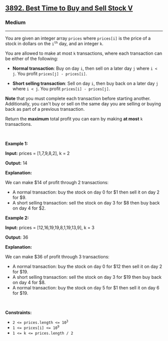 <h2><a href="https://leetcode.com/problems/best-time-to-buy-and-sell-stock-v">3892. Best Time to Buy and Sell Stock V</a></h2><h3>Medium</h3><hr><p>You are given an integer array <code>prices</code> where <code>prices[i]</code> is the price of a stock in dollars on the <code>i<sup>th</sup></code> day, and an integer <code>k</code>.</p>

<p>You are allowed to make at most <code>k</code> transactions, where each transaction can be either of the following:</p>

<ul>
	<li>
	<p><strong>Normal transaction</strong>: Buy on day <code>i</code>, then sell on a later day <code>j</code> where <code>i &lt; j</code>. You profit <code>prices[j] - prices[i]</code>.</p>
	</li>
	<li>
	<p><strong>Short selling transaction</strong>: Sell on day <code>i</code>, then buy back on a later day <code>j</code> where <code>i &lt; j</code>. You profit <code>prices[i] - prices[j]</code>.</p>
	</li>
</ul>

<p><strong>Note</strong> that you must complete each transaction before starting another. Additionally, you can't buy or sell on the same day you are selling or buying back as part of a previous transaction.</p>

<p>Return the <strong>maximum</strong> total profit you can earn by making <strong>at most</strong> <code>k</code> transactions.</p>

<p>&nbsp;</p>
<p><strong class="example">Example 1:</strong></p>

<div class="example-block">
<p><strong>Input:</strong> <span class="example-io">prices = [1,7,9,8,2], k = 2</span></p>

<p><strong>Output:</strong> <span class="example-io">14</span></p>

<p><strong>Explanation:</strong></p>
We can make $14 of profit through 2 transactions:

<ul>
	<li>A normal transaction: buy the stock on day 0 for $1 then sell it on day 2 for $9.</li>
	<li>A short selling transaction: sell the stock on day 3 for $8 then buy back on day 4 for $2.</li>
</ul>
</div>

<p><strong class="example">Example 2:</strong></p>

<div class="example-block">
<p><strong>Input:</strong> <span class="example-io">prices = [12,16,19,19,8,1,19,13,9], k = 3</span></p>

<p><strong>Output:</strong> <span class="example-io">36</span></p>

<p><strong>Explanation:</strong></p>
We can make $36 of profit through 3 transactions:

<ul>
	<li>A normal transaction: buy the stock on day 0 for $12 then sell it on day 2 for $19.</li>
	<li>A short selling transaction: sell the stock on day 3 for $19 then buy back on day 4 for $8.</li>
	<li>A normal transaction: buy the stock on day 5 for $1 then sell it on day 6 for $19.</li>
</ul>
</div>

<p>&nbsp;</p>
<p><strong>Constraints:</strong></p>

<ul>
	<li><code>2 &lt;= prices.length &lt;= 10<sup>3</sup></code></li>
	<li><code>1 &lt;= prices[i] &lt;= 10<sup>9</sup></code></li>
	<li><code>1 &lt;= k &lt;= prices.length / 2</code></li>
</ul>
